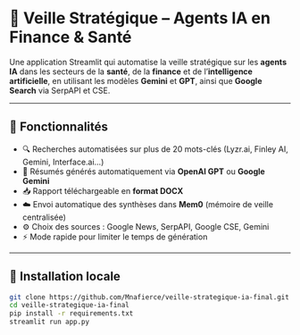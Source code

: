 # 🧠 Veille Stratégique – Agents IA en Finance & Santé

Une application Streamlit qui automatise la veille stratégique sur les **agents IA** dans les secteurs de la **santé**, de la **finance** et de l’**intelligence artificielle**, en utilisant les modèles **Gemini** et **GPT**, ainsi que **Google Search** via SerpAPI et CSE.

---

## 🚀 Fonctionnalités

- 🔍 Recherches automatisées sur plus de 20 mots-clés (Lyzr.ai, Finley AI, Gemini, Interface.ai…)
- 🤖 Résumés générés automatiquement via **OpenAI GPT** ou **Google Gemini**
- 📥 Rapport téléchargeable en **format DOCX**
- ☁️ Envoi automatique des synthèses dans **Mem0** (mémoire de veille centralisée)
- ⚙️ Choix des sources : Google News, SerpAPI, Google CSE, Gemini
- ⚡ Mode rapide pour limiter le temps de génération

---

## 🧰 Installation locale

```bash
git clone https://github.com/Mnafierce/veille-strategique-ia-final.git
cd veille-strategique-ia-final
pip install -r requirements.txt
streamlit run app.py

